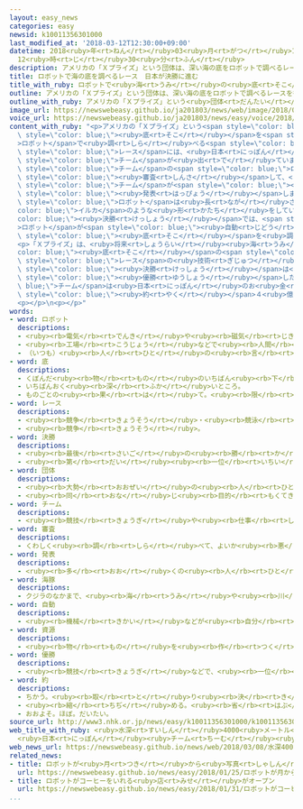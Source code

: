 ```yaml
---
layout: easy_news
categories: easy
newsid: k10011356301000
last_modified_at: '2018-03-12T12:30:00+09:00'
datetime: 2018<ruby>年<rt>ねん</rt></ruby>03<ruby>月<rt>がつ</rt></ruby>12<ruby>日<rt>にち</rt></ruby>
  12<ruby>時<rt>じ</rt></ruby>30<ruby>分<rt>ふん</rt></ruby>
description: アメリカの「Ｘプライズ」という団体は、深い海の底をロボットで調べるレースを行なっています。
title: ロボットで海の底を調べるレース　日本が決勝に進む
title_with_ruby: ロボットで<ruby>海<rt>うみ</rt></ruby>の<ruby>底<rt>そこ</rt></ruby>を<ruby>調<rt>しら</rt></ruby>べるレース　<ruby>日本<rt>にっぽん</rt></ruby>が<ruby>決勝<rt>けっしょう</rt></ruby>に<ruby>進<rt>すす</rt></ruby>む
outline: アメリカの「Ｘプライズ」という団体は、深い海の底をロボットで調べるレースを行なっています。
outline_with_ruby: アメリカの「Ｘプライズ」という<ruby>団体<rt>だんたい</rt></ruby>は、<ruby>深<rt>ふか</rt></ruby>い<ruby>海<rt>うみ</rt></ruby>の<ruby>底<rt>そこ</rt></ruby>をロボットで<ruby>調<rt>しら</rt></ruby>べるレースを<ruby>行<rt>おこ</rt></ruby>なっています。
image_url: https://newswebeasy.github.io/ja201803/news/web/image/2018/03/08/K10011356301_1803081928_1803081938_01_02.jpg
voice_url: https://newswebeasy.github.io/ja201803/news/easy/voice/2018/03/12/k10011356301000.mp3
content_with_ruby: "<p>アメリカの「Ｘプライズ」という<span style=\"color: blue;\"><ruby>団体<rt>だんたい</rt></ruby></span>は、<ruby>深<rt>ふか</rt></ruby>い<ruby>海<rt>うみ</rt></ruby>の<span\
  \ style=\"color: blue;\"><ruby>底<rt>そこ</rt></ruby></span>を<span style=\"color: blue;\"\
  >ロボット</span>で<ruby>調<rt>しら</rt></ruby>べる<span style=\"color: blue;\">レース</span>を<ruby>行<rt>おこな</rt></ruby>っています。この<span\
  \ style=\"color: blue;\">レース</span>には、<ruby>日本<rt>にっぽん</rt></ruby>の「ＫＵＲＯＳＨＩＯ」など、<ruby>世界<rt>せかい</rt></ruby>から１９<span\
  \ style=\"color: blue;\">チーム</span>が<ruby>出<rt>で</rt></ruby>ています。</p>\n<p>「Ｘプライズ」は１９<span\
  \ style=\"color: blue;\">チーム</span>の<span style=\"color: blue;\">ロボット</span>を<span\
  \ style=\"color: blue;\"><ruby>審査<rt>しんさ</rt></ruby></span>して、<ruby>日本<rt>にっぽん</rt></ruby>など９つの<span\
  \ style=\"color: blue;\">チーム</span>が<span style=\"color: blue;\"><ruby>決勝<rt>けっしょう</rt></ruby></span>に<ruby>進<rt>すす</rt></ruby>んだと<span\
  \ style=\"color: blue;\"><ruby>発表<rt>はっぴょう</rt></ruby></span>しました。<ruby>東京大学<rt>とうきょうだいがく</rt></ruby>などが<ruby>作<rt>つく</rt></ruby>った「ＫＵＲＯＳＨＩＯ」の<span\
  \ style=\"color: blue;\">ロボット</span>は<ruby>長<rt>なが</rt></ruby>さが３ｍで、<span style=\"\
  color: blue;\">イルカ</span>のような<ruby>形<rt>かたち</rt></ruby>をしています。</p>\n<p><span style=\"\
  color: blue;\"><ruby>決勝<rt>けっしょう</rt></ruby></span>では、<span style=\"color: blue;\"\
  >ロボット</span>が<span style=\"color: blue;\"><ruby>自動<rt>じどう</rt></ruby></span>で<ruby>動<rt>うご</rt></ruby>いて<ruby>深<rt>ふか</rt></ruby>さ４０００ｍの<ruby>海<rt>うみ</rt></ruby>の<span\
  \ style=\"color: blue;\"><ruby>底<rt>そこ</rt></ruby></span>を<ruby>調<rt>しら</rt></ruby>べます。そして、２４<ruby>時間<rt>じかん</rt></ruby><ruby>以内<rt>いない</rt></ruby>に２５０ｋ㎡<ruby>以上<rt>いじょう</rt></ruby>の<ruby>地図<rt>ちず</rt></ruby>を<ruby>作<rt>つく</rt></ruby>らなければなりません。</p>\n\
  <p>「Ｘプライズ」は、<ruby>将来<rt>しょうらい</rt></ruby><ruby>海<rt>うみ</rt></ruby>の<span style=\"\
  color: blue;\"><ruby>底<rt>そこ</rt></ruby></span>の<span style=\"color: blue;\"><ruby>資源<rt>しげん</rt></ruby></span>を<ruby>探<rt>さが</rt></ruby>すために、この<span\
  \ style=\"color: blue;\">レース</span>の<ruby>技術<rt>ぎじゅつ</rt></ruby>を<ruby>使<rt>つか</rt></ruby>うことができると<ruby>考<rt>かんが</rt></ruby>えています。<span\
  \ style=\"color: blue;\"><ruby>決勝<rt>けっしょう</rt></ruby></span>は<ruby>今年<rt>ことし</rt></ruby>の１０<ruby>月<rt>がつ</rt></ruby>から１１<ruby>月<rt>がつ</rt></ruby>に<ruby>行<rt>おこな</rt></ruby>う<ruby>予定<rt>よてい</rt></ruby>です。<span\
  \ style=\"color: blue;\"><ruby>優勝<rt>ゆうしょう</rt></ruby></span>した<span style=\"color:\
  \ blue;\">チーム</span>は<ruby>日本<rt>にっぽん</rt></ruby>のお<ruby>金<rt>かね</rt></ruby>で<span\
  \ style=\"color: blue;\"><ruby>約<rt>やく</rt></ruby></span>４<ruby>億<rt>おく</rt></ruby><ruby>円<rt>えん</rt></ruby>もらうことができます。</p>\n\
  <p></p>\n<p></p>"
words:
- word: ロボット
  descriptions:
  - <ruby><rb>電気</rb><rt>でんき</rt></ruby>や<ruby><rb>磁気</rb><rt>じき</rt></ruby>の<ruby><rb>力</rb><rt>ちから</rt></ruby>で<ruby><rb>動</rb><rt>うご</rt></ruby>く<ruby><rb>人形</rb><rt>にんぎょう</rt></ruby>。<ruby><rb>人造</rb><rt>じんぞう</rt></ruby><ruby><rb>人間</rb><rt>にんげん</rt></ruby>。
  - <ruby><rb>工場</rb><rt>こうじょう</rt></ruby>などで<ruby><rb>人間</rb><rt>にんげん</rt></ruby>に<ruby><rb>代</rb><rt>か</rt></ruby>わって、<ruby><rb>作業</rb><rt>さぎょう</rt></ruby>する<ruby><rb>機械</rb><rt>きかい</rt></ruby>。
  - （いつも）<ruby><rb>人</rb><rt>ひと</rt></ruby>の<ruby><rb>言</rb><rt>い</rt></ruby>いなりになって<ruby><rb>動</rb><rt>うご</rt></ruby>く<ruby><rb>人</rb><rt>ひと</rt></ruby>。
- word: 底
  descriptions:
  - くぼんだ<ruby><rb>物</rb><rt>もの</rt></ruby>のいちばん<ruby><rb>下</rb><rt>した</rt></ruby>の<ruby><rb>部分</rb><rt>ぶぶん</rt></ruby>。
  - いちばんおく<ruby><rb>深</rb><rt>ふか</rt></ruby>いところ。
  - ものごとの<ruby><rb>果</rb><rt>は</rt></ruby>て。<ruby><rb>限</rb><rt>かぎ</rt></ruby>り。
- word: レース
  descriptions:
  - <ruby><rb>競争</rb><rt>きょうそう</rt></ruby>・<ruby><rb>競泳</rb><rt>きょうえい</rt></ruby>などの<ruby><rb>競技</rb><rt>きょうぎ</rt></ruby>。
  - <ruby><rb>競争</rb><rt>きょうそう</rt></ruby>。
- word: 決勝
  descriptions:
  - <ruby><rb>最後</rb><rt>さいご</rt></ruby>の<ruby><rb>勝</rb><rt>か</rt></ruby>ち<ruby><rb>負</rb><rt>ま</rt></ruby>けを<ruby><rb>決</rb><rt>き</rt></ruby>めること。
  - <ruby><rb>第</rb><rt>だい</rt></ruby><ruby><rb>一位</rb><rt>いちい</rt></ruby>のものを<ruby><rb>決</rb><rt>き</rt></ruby>めること。
- word: 団体
  descriptions:
  - <ruby><rb>大勢</rb><rt>おおぜい</rt></ruby>の<ruby><rb>人</rb><rt>ひと</rt></ruby>の<ruby><rb>集</rb><rt>あつ</rt></ruby>まり。
  - <ruby><rb>同</rb><rt>おな</rt></ruby>じ<ruby><rb>目的</rb><rt>もくてき</rt></ruby>を<ruby><rb>持</rb><rt>も</rt></ruby>った<ruby><rb>人々</rb><rt>ひとびと</rt></ruby>の<ruby><rb>集</rb><rt>あつ</rt></ruby>まり。
- word: チーム
  descriptions:
  - <ruby><rb>競技</rb><rt>きょうぎ</rt></ruby>や<ruby><rb>仕事</rb><rt>しごと</rt></ruby>をするときの、<ruby><rb>組</rb><rt>くみ</rt></ruby>や<ruby><rb>団体</rb><rt>だんたい</rt></ruby>。
- word: 審査
  descriptions:
  - くわしく<ruby><rb>調</rb><rt>しら</rt></ruby>べて、よいか<ruby><rb>悪</rb><rt>わる</rt></ruby>いかや、<ruby><rb>等級</rb><rt>とうきゅう</rt></ruby>などを<ruby><rb>決</rb><rt>き</rt></ruby>めること。
- word: 発表
  descriptions:
  - <ruby><rb>多</rb><rt>おお</rt></ruby>くの<ruby><rb>人</rb><rt>ひと</rt></ruby>に<ruby><rb>広</rb><rt>ひろ</rt></ruby>く<ruby><rb>知</rb><rt>し</rt></ruby>らせること。
- word: 海豚
  descriptions:
  - クジラのなかまで、<ruby><rb>海</rb><rt>うみ</rt></ruby>や<ruby><rb>川</rb><rt>かわ</rt></ruby>にすむ<ruby><rb>動物</rb><rt>どうぶつ</rt></ruby>。<ruby><rb>口先</rb><rt>くちさき</rt></ruby>がくちばしのような<ruby><rb>形</rb><rt>かたち</rt></ruby>にのび、<ruby><rb>歯</rb><rt>は</rt></ruby>がある。<ruby><rb>泳</rb><rt>およ</rt></ruby>ぎがうまく<ruby><rb>頭</rb><rt>あたま</rt></ruby>もよくて、<ruby><rb>芸</rb><rt>げい</rt></ruby>をしたりする。
- word: 自動
  descriptions:
  - <ruby><rb>機械</rb><rt>きかい</rt></ruby>などが<ruby><rb>自分</rb><rt>じぶん</rt></ruby>の<ruby><rb>力</rb><rt>ちから</rt></ruby>で<ruby><rb>動</rb><rt>うご</rt></ruby>くこと。
- word: 資源
  descriptions:
  - <ruby><rb>物</rb><rt>もの</rt></ruby>を<ruby><rb>作</rb><rt>つく</rt></ruby>り<ruby><rb>出</rb><rt>だ</rt></ruby>すいちばんもとになるもの。<ruby><rb>鉄</rb><rt>てつ</rt></ruby>・<ruby><rb>石炭</rb><rt>せきたん</rt></ruby>・<ruby><rb>石油</rb><rt>せきゆ</rt></ruby>など。
- word: 優勝
  descriptions:
  - <ruby><rb>競技</rb><rt>きょうぎ</rt></ruby>などで、<ruby><rb>一位</rb><rt>いちい</rt></ruby>で<ruby><rb>勝</rb><rt>か</rt></ruby>つこと。
- word: 約
  descriptions:
  - ちかう。<ruby><rb>取</rb><rt>と</rt></ruby>り<ruby><rb>決</rb><rt>き</rt></ruby>める。
  - <ruby><rb>縮</rb><rt>ちぢ</rt></ruby>める。<ruby><rb>省</rb><rt>はぶ</rt></ruby>く。<ruby><rb>簡単</rb><rt>かんたん</rt></ruby>にする。
  - おおよそ。ほぼ。だいたい。
source_url: http://www3.nhk.or.jp/news/easy/k10011356301000/k10011356301000.html
web_title_with_ruby: <ruby>水深<rt>すいしん</rt></ruby>4000<ruby>メートル<rt>めーとる</rt></ruby>の<ruby>深海<rt>しんかい</rt></ruby><ruby>探査<rt>たんさ</rt></ruby><ruby>レース<rt>れーす</rt></ruby>
  <ruby>日本<rt>にっぽん</rt></ruby><ruby>チーム<rt>ちーむ</rt></ruby><ruby>決勝<rt>けっしょう</rt></ruby>へ
web_news_url: https://newswebeasy.github.io/news/web/2018/03/08/水深4000メートルの深海探査レース-日本チーム決勝へ
related_news:
- title: ロボットが<ruby>月<rt>つき</rt></ruby>から<ruby>写真<rt>しゃしん</rt></ruby>を<ruby>送<rt>おく</rt></ruby>る<ruby>競争<rt>きょうそう</rt></ruby>「<ruby>勝<rt>か</rt></ruby>つチームはなさそう」
  url: https://newswebeasy.github.io/news/easy/2018/01/25/ロボットが月から写真を送る競争勝つチームはなさそう
- title: ロボットがコーヒーをいれる<ruby>店<rt>みせ</rt></ruby>がオープン
  url: https://newswebeasy.github.io/news/easy/2018/01/31/ロボットがコーヒーをいれる店がオープン
...
```

